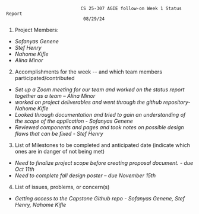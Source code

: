 			                	CS 25-307 AGIE follow-on Week 1 Status Report
								 08/29/24	       

1) Project Members:

* *Sofanyas Genene*  
* *Stef Henry*  
* *Nahome Kifle*  
* *Alina Minor*

2) Accomplishments for the week \-- and which team members participated/contributed

* *Set up a Zoom meeting for our team and worked on the status report together as a team – Alina Minor*  
* *worked on project deliverables and went through the github repository-Nahome Kifle*  
* *Looked through documentation and tried to gain an understanding of the scope of the application \- Sofanyas Genene*  
* *Reviewed components and pages and took notes on possible design flaws that can be fixed \- Stef Henry* 

	

3) List of Milestones to be completed and anticipated date (indicate which ones are in danger of not being met) 

* *Need to finalize project scope before creating proposal document. \- due Oct 11th*  
* *Need to complete fall design poster – due November 15th*

4) List of issues, problems, or concern(s)

* *Getting access to the Capstone Github repo \- Sofanyas Genene, Stef Henry, Nahome Kifle*  
  
